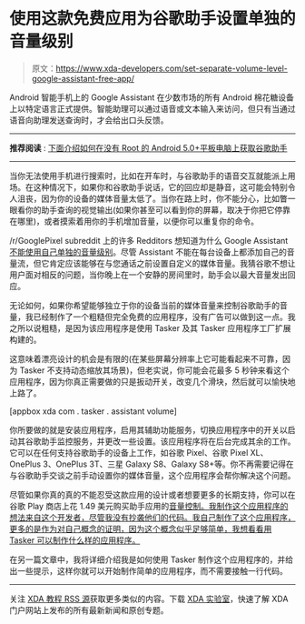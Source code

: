 # 使用这款免费应用为谷歌助手设置单独的音量级别

> 原文：<https://www.xda-developers.com/set-separate-volume-level-google-assistant-free-app/>

Android 智能手机上的 Google Assistant 在少数市场的所有 Android 棉花糖设备上以特定语言正式提供。智能助理可以通过语音或文本输入来访问，但只有当通过语音向助理发送查询时，才会给出口头反馈。

* * *

**推荐阅读** : [下面介绍如何在没有 Root 的 Android 5.0+平板电脑上获取谷歌助手](https://www.xda-developers.com/get-google-assistant-on-android-lollipop-marshmallow-nougat-tablets-without-root/)

* * *

当你无法使用手机进行搜索时，比如在开车时，与谷歌助手的语音交互就能派上用场。在这种情况下，如果你和谷歌助手说话，它的回应却是静音，这可能会特别令人沮丧，因为你的设备的媒体音量太低了。当你在路上时，你不能分心，比如瞥一眼看你的助手查询的视觉输出(如果你甚至可以看到你的屏幕，取决于你把它停靠在哪里)，或者摸索着用你的手机增加音量，以便你可以重复你的命令。

/r/GooglePixel subreddit 上的许多 Redditors 想知道为什么 Google Assistant [不能使用自己单独的音量级别](https://www.reddit.com/r/GooglePixel/comments/6e5i9m/google_assistant_really_should_have_its_own/)。尽管 Assistant 不能在每台设备上都添加自己的音量流，但它肯定应该能够在与您通话之前设置自定义的媒体音量。我猜谷歌不想让用户面对相反的问题，当你晚上在一个安静的房间里时，助手会以最大音量发出回应。

无论如何，如果你希望能够独立于你的设备当前的媒体音量来控制谷歌助手的音量，我已经制作了一个粗糙但完全免费的应用程序，没有广告可以做到这一点。我之所以说粗糙，是因为该应用程序是使用 Tasker 及其 Tasker 应用程序工厂扩展构建的。

这意味着漂亮设计的机会是有限的(在某些屏幕分辨率上它可能看起来不可靠，因为 Tasker 不支持动态缩放其场景)，但老实说，你可能会花最多 5 秒钟来看这个应用程序，因为你真正需要做的只是扳动开关，改变几个滑块，然后就可以愉快地上路了。

[appbox xda com . tasker . assistant volume]

你所要做的就是安装应用程序，启用其辅助功能服务，切换应用程序中的开关以启动其谷歌助手监控服务，并更改一些设置。该应用程序将在后台完成其余的工作。它可以在任何支持谷歌助手的设备上工作，如谷歌 Pixel、谷歌 Pixel XL、OnePlus 3、OnePlus 3T、三星 Galaxy S8、Galaxy S8+等。你不再需要记得在与谷歌助手交谈之前手动设置你的媒体音量，这个应用程序会帮你解决这个问题。

尽管如果你真的真的不能忍受这款应用的设计或者想要更多的长期支持，你可以在谷歌 Play 商店上花 1.49 美元购买助手应用的[音量控制。我制作这个应用程序的想法来自这个开发者，尽管我没有抄袭他们的代码。我自己制作了这个应用程序，更多的是作为对自己概念的证明，因为这个概念似乎足够简单，我想看看用 Tasker 可以制作什么样的应用程序。](https://play.google.com/store/apps/details?id=com.nyelito.volumecontrol)

在另一篇文章中，我将详细介绍我是如何使用 Tasker 制作这个应用程序的，并给出一些提示，这样你就可以开始制作简单的应用程序，而不需要接触一行代码。

* * *

关注 [XDA 教程 RSS 源](https://www.xda-developers.com/category/tutorials/feed/)获取更多类似的内容。下载 [XDA 实验室](https://www.xda-developers.com/xda-labs/)，快速了解 XDA 门户网站上发布的所有最新新闻和原创专题。